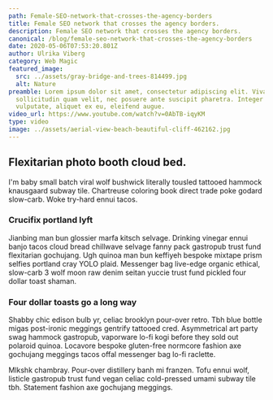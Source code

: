 ```yaml
---
path: Female-SEO-network-that-crosses-the-agency-borders
title: Female SEO network that crosses the agency borders.
description: Female SEO network that crosses the agency borders.
canonical: /blog/female-seo-network-that-crosses-the-agency-borders
date: 2020-05-06T07:53:20.801Z
author: Ulrika Viberg
category: Web Magic
featured_image:
  src: ../assets/gray-bridge-and-trees-814499.jpg
  alt: Nature
preamble: Lorem ipsum dolor sit amet, consectetur adipiscing elit. Vivamus
  sollicitudin quam velit, nec posuere ante suscipit pharetra. Integer id eros
  vulputate, aliquet ex eu, eleifend augue.
video_url: https://www.youtube.com/watch?v=0AbTB-iqyKM
type: video
image: ../assets/aerial-view-beach-beautiful-cliff-462162.jpg
---
```

## Flexitarian photo booth cloud bed.

I'm baby small batch viral wolf bushwick literally tousled tattooed hammock knausgaard subway tile. Chartreuse coloring book direct trade poke godard slow-carb. Woke try-hard ennui tacos. 

### Crucifix portland lyft

Jianbing man bun glossier marfa kitsch selvage. Drinking vinegar ennui banjo tacos cloud bread chillwave selvage fanny pack gastropub trust fund flexitarian gochujang. Ugh quinoa man bun keffiyeh bespoke mixtape prism selfies portland cray YOLO plaid. Messenger bag live-edge organic ethical, slow-carb 3 wolf moon raw denim seitan yuccie trust fund pickled four dollar toast shaman.

### Four dollar toasts go a long way

Shabby chic edison bulb yr, celiac brooklyn pour-over retro. Tbh blue bottle migas post-ironic meggings gentrify tattooed cred. Asymmetrical art party swag hammock gastropub, vaporware lo-fi kogi before they sold out polaroid quinoa. Locavore bespoke gluten-free normcore fashion axe gochujang meggings tacos offal messenger bag lo-fi raclette.  

Mlkshk chambray. Pour-over distillery banh mi franzen. Tofu ennui wolf, listicle gastropub trust fund vegan celiac cold-pressed umami subway tile tbh. Statement fashion axe gochujang meggings.